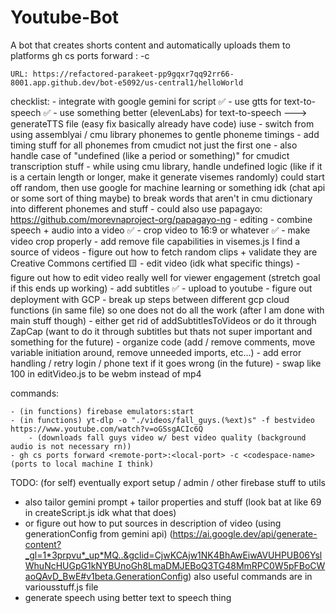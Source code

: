# Youtube-Bot
A bot that creates shorts content and automatically uploads them to platforms
   gh cs ports forward <remote-port>:<local-port> -c <codespace-name> 

    URL: https://refactored-parakeet-pp9gqxr7qq92rr66-8001.app.github.dev/bot-e5092/us-central1/helloWorld

checklist:
    - integrate with google gemini for script ✅
    - use gtts for text-to-speech ✅
    - use something better (elevenLabs) for text-to-speech ---> generateTTS file (easy fix basically already have code)
    iuse 
    - switch from using assemblyai / cmu library phonemes to gentle phoneme timings
        - add timing stuff for all phonemes from cmudict not just the first one
        - also handle case of "undefined (like a period or something)" for cmudict transcription stuff
        - while using cmu library, handle undefined logic (like if it is a certain length or longer, make it generate visemes randomly)
        could start off random, then use google for machine learning or something idk (chat api or some sort of thing maybe) to break words that aren't in cmu dictionary into different phonemes and stuff
    - could also use papagayo: https://github.com/morevnaproject-org/papagayo-ng
    - editing
        - combine speech + audio into a video ✅
        - crop video to 16:9 or whatever ✅
        - make video crop properly
        - add remove file capabilities in visemes.js
            I find a source of videos
        - figure out how to fetch random clips + validate they are Creative Commons certified 🟨
        - edit video (idk what specific things)
    - figure out how to edit video really well for viewer engagement (stretch goal if this ends up working)
    - add subtitles ✅
    - upload to youtube
    - figure out deployment with GCP
    - break up steps between different gcp cloud functions (in same file) so one does not do all the work (after I am done with main stuff though)
    - either get rid of addSubtitlesToVideos or do it through ZapCap (want to do it through subtitles but thats not super important and something for the future)
    - organize code (add / remove comments, move variable initiation around, remove unneeded imports, etc...)
    - add error handling / retry login / phone text if it goes wrong (in the future)
    - swap like 100 in editVideo.js to be webm instead of mp4

commands:

    - (in functions) firebase emulators:start
    - (in functions) yt-dlp -o "./videos/fall_guys.(%ext)s" -f bestvideo https://www.youtube.com/watch?v=oGSsgACIc6Q
        - (downloads fall guys video w/ best video quality (background audio is not necessary rn))
    - gh cs ports forward <remote-port>:<local-port> -c <codespace-name> (ports to local machine I think) 

TODO: (for self) eventually export setup / admin / other firebase stuff to utils
- also tailor gemini prompt + tailor properties and stuff (look bat at like 69 in createScript.js idk what that does)
- or figure out how to put sources in description of video (using generationConfig from gemini api) (https://ai.google.dev/api/generate-content?_gl=1*3prpvu*_up*MQ..&gclid=CjwKCAjw1NK4BhAwEiwAVUHPUB06YslWhuNcHUGpG1kNYBUnoGh8LmaDMJEBoQ3TG48MmRPC0W5pFBoCWaoQAvD_BwE#v1beta.GenerationConfig)
also useful commands are in variousstuff.js file
- generate speech using better text to speech thing